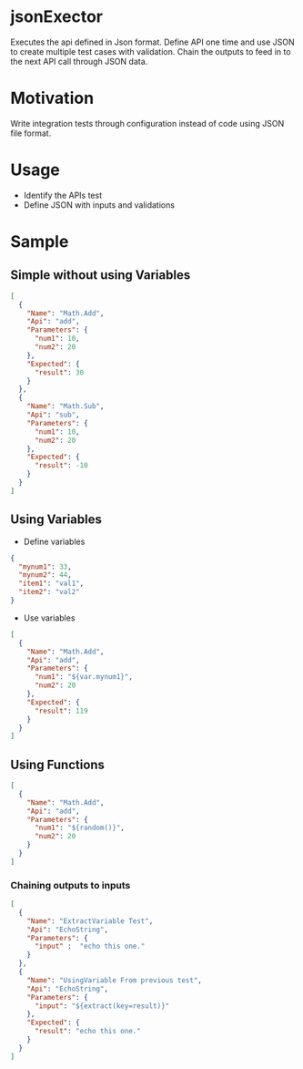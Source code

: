 # jsonExector
Executes the api defined in Json format. Define API one time and use JSON to create multiple test cases with validation. Chain the outputs to feed in to the next API call through JSON data.

# Motivation
Write integration tests through configuration instead of code using JSON file format.

# Usage
* Identify the APIs test
* Define JSON with inputs and validations

# Sample
## Simple without using Variables
```json
[
  {
    "Name": "Math.Add",
    "Api": "add",
    "Parameters": {
      "num1": 10,
      "num2": 20
    },
    "Expected": {
      "result": 30
    }
  },
  {
    "Name": "Math.Sub",
    "Api": "sub",
    "Parameters": {
      "num1": 10,
      "num2": 20
    },
    "Expected": {
      "result": -10
    }
  }
]
```
## Using Variables
* Define variables
```json
{
  "mynum1": 33,
  "mynum2": 44,
  "item1": "val1",
  "item2": "val2"
}

```
* Use variables
```json
[
  {
    "Name": "Math.Add",
    "Api": "add",
    "Parameters": {
      "num1": "${var.mynum1}",
      "num2": 20
    },
    "Expected": {
      "result": 119
    }
  }
]
```
## Using Functions
```json
[
  {
    "Name": "Math.Add",
    "Api": "add",
    "Parameters": {
      "num1": "${random()}",
      "num2": 20
    }
  }
]
```

### Chaining outputs to inputs
```json
[
  {
    "Name": "ExtractVariable Test",
    "Api": "EchoString",
    "Parameters": {
      "input" :  "echo this one." 
    }
  },
  {
    "Name": "UsingVariable From previous test",
    "Api": "EchoString",
    "Parameters": {
      "input": "${extract(key=result)}"
    },
    "Expected": {
      "result": "echo this one."
    }
  }
]
```

